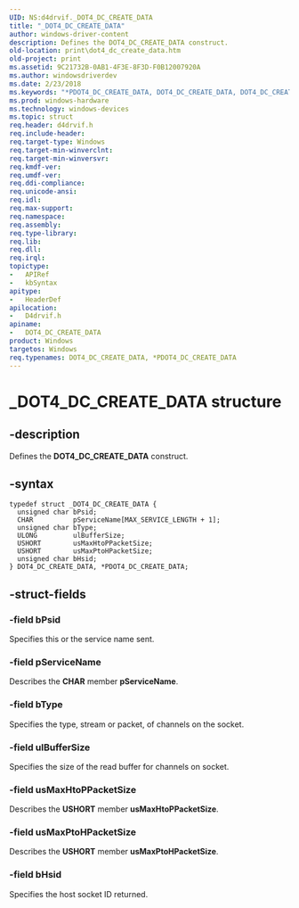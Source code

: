 ```yaml
---
UID: NS:d4drvif._DOT4_DC_CREATE_DATA
title: "_DOT4_DC_CREATE_DATA"
author: windows-driver-content
description: Defines the DOT4_DC_CREATE_DATA construct.
old-location: print\dot4_dc_create_data.htm
old-project: print
ms.assetid: 9C21732B-0AB1-4F3E-8F3D-F0B12007920A
ms.author: windowsdriverdev
ms.date: 2/23/2018
ms.keywords: "*PDOT4_DC_CREATE_DATA, DOT4_DC_CREATE_DATA, DOT4_DC_CREATE_DATA structure [Print Devices], PDOT4_DC_CREATE_DATA, PDOT4_DC_CREATE_DATA structure pointer [Print Devices], _DOT4_DC_CREATE_DATA, d4drvif/DOT4_DC_CREATE_DATA, d4drvif/PDOT4_DC_CREATE_DATA, print.dot4_dc_create_data"
ms.prod: windows-hardware
ms.technology: windows-devices
ms.topic: struct
req.header: d4drvif.h
req.include-header: 
req.target-type: Windows
req.target-min-winverclnt: 
req.target-min-winversvr: 
req.kmdf-ver: 
req.umdf-ver: 
req.ddi-compliance: 
req.unicode-ansi: 
req.idl: 
req.max-support: 
req.namespace: 
req.assembly: 
req.type-library: 
req.lib: 
req.dll: 
req.irql: 
topictype:
-	APIRef
-	kbSyntax
apitype:
-	HeaderDef
apilocation:
-	D4drvif.h
apiname:
-	DOT4_DC_CREATE_DATA
product: Windows
targetos: Windows
req.typenames: DOT4_DC_CREATE_DATA, *PDOT4_DC_CREATE_DATA
---
```


# _DOT4_DC_CREATE_DATA structure


## -description


Defines the <b>DOT4_DC_CREATE_DATA</b> construct.


## -syntax


````
typedef struct _DOT4_DC_CREATE_DATA {
  unsigned char bPsid;
  CHAR          pServiceName[MAX_SERVICE_LENGTH + 1];
  unsigned char bType;
  ULONG         ulBufferSize;
  USHORT        usMaxHtoPPacketSize;
  USHORT        usMaxPtoHPacketSize;
  unsigned char bHsid;
} DOT4_DC_CREATE_DATA, *PDOT4_DC_CREATE_DATA;
````


## -struct-fields




### -field bPsid

Specifies this or the service name sent.


### -field pServiceName

Describes the <b>CHAR</b>  member <b>pServiceName</b>.


### -field bType

Specifies the type, stream or packet, of channels on the socket.


### -field ulBufferSize

Specifies the size of the read buffer for channels on socket.


### -field usMaxHtoPPacketSize

Describes the <b>USHORT</b> member <b>usMaxHtoPPacketSize</b>.


### -field usMaxPtoHPacketSize

Describes the <b>USHORT</b> member <b>usMaxPtoHPacketSize</b>.


### -field bHsid

Specifies the host socket ID returned.

